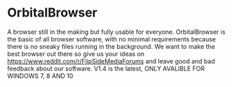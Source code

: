 # OrbitalBrowser
A browser still in the making but fully usable for everyone. OrbitalBrowser is the basic of all browser software, with no minimal requirements because there is no sneaky files running in the background.
We want to make the best browser out there so give us your ideas on https://www.reddit.com/r/FlipSideMediaForums and leave good and bad feedback about our software.
V1.4 is the latest, ONLY AVALIBLE FOR WINDOWS 7, 8 AND 10

